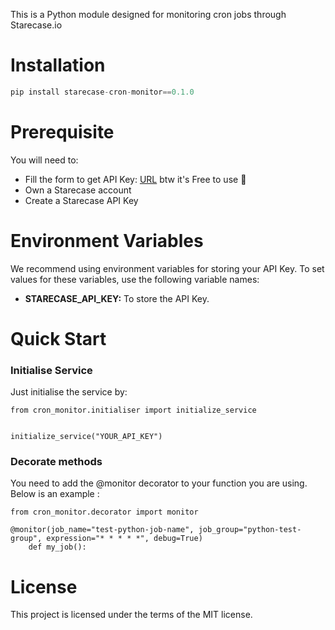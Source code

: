 This is a Python module designed for monitoring cron jobs through Starecase.io

# Installation
``` python
pip install starecase-cron-monitor==0.1.0
```

# Prerequisite
You will need to:
- Fill the form to get API Key: [URL](https://forms.gle/ZFeTSZVh6r7v9Mju6) btw it's Free to use 🎉
- Own a Starecase account
- Create a Starecase API Key

# Environment Variables
We recommend using environment variables for storing your API Key. To set values for these variables, use the following variable names:
- **STARECASE_API_KEY:** To store the API Key.

# Quick Start
### Initialise Service

Just initialise the service by:

```
from cron_monitor.initialiser import initialize_service


initialize_service("YOUR_API_KEY")
```

### Decorate methods

You need to add the @monitor decorator to your function you are using. Below is an example :

```
from cron_monitor.decorator import monitor

@monitor(job_name="test-python-job-name", job_group="python-test-group", expression="* * * * *", debug=True)
    def my_job():
```

# License

This project is licensed under the terms of the MIT license.
